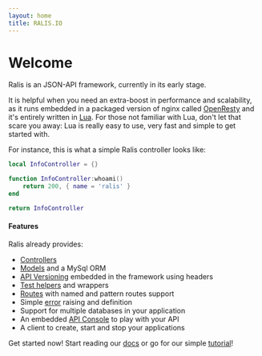 ```yaml
---
layout: home
title: RALIS.IO
---
```


# Welcome

Ralis is an JSON-API framework, currently in its early stage.

It is helpful when you need an extra-boost in performance and scalability, as it runs embedded in a packaged version of nginx
called [OpenResty](http://openresty.org/) and it's entirely written in [Lua](http://www.lua.org/).
For those not familiar with Lua, don't let that scare you away: Lua is really easy to use, very fast and simple to get started with.

For instance, this is what a simple Ralis controller looks like:

```lua
local InfoController = {}

function InfoController:whoami()
    return 200, { name = 'ralis' }
end

return InfoController
```

#### Features

Ralis already provides:

 * [Controllers](/docs/controllers.html)
 * [Models](/docs/models.html) and a MySql ORM
 * [API Versioning](/docs/api_versioning.html) embedded in the framework using headers
 * [Test helpers](/docs/testing.html) and wrappers
 * [Routes](/docs/routes.html) with named and pattern routes support
 * Simple [error](/docs/errors.html) raising and definition
 * Support for multiple databases in your application
 * An embedded [API Console](/docs/api_console.html) to play with your API
 * A client to create, start and stop your applications

Get started now! Start reading our [docs](/docs/install.html) or go for our simple [tutorial](tutorial.html)!
